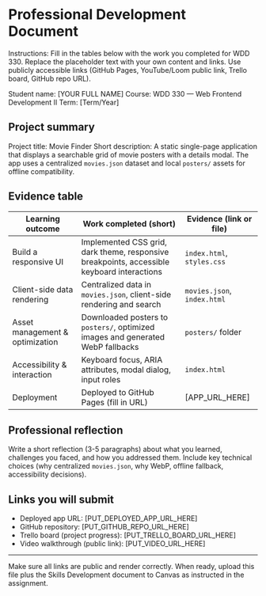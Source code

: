 # Professional Development Document

Instructions: Fill in the tables below with the work you completed for WDD 330. Replace the placeholder text with your own content and links. Use publicly accessible links (GitHub Pages, YouTube/Loom public link, Trello board, GitHub repo URL).

Student name: [YOUR FULL NAME]
Course: WDD 330 — Web Frontend Development II
Term: [Term/Year]

## Project summary
Project title: Movie Finder
Short description: A static single-page application that displays a searchable grid of movie posters with a details modal. The app uses a centralized `movies.json` dataset and local `posters/` assets for offline compatibility.

## Evidence table
| Learning outcome | Work completed (short) | Evidence (link or file) |
|---|---|---|
| Build a responsive UI | Implemented CSS grid, dark theme, responsive breakpoints, accessible keyboard interactions | `index.html`, `styles.css` |
| Client-side data rendering | Centralized data in `movies.json`, client-side rendering and search | `movies.json`, `index.html` |
| Asset management & optimization | Downloaded posters to `posters/`, optimized images and generated WebP fallbacks | `posters/` folder |
| Accessibility & interaction | Keyboard focus, ARIA attributes, modal dialog, input roles | `index.html` |
| Deployment | Deployed to GitHub Pages (fill in URL) | [APP_URL_HERE] |

## Professional reflection
Write a short reflection (3-5 paragraphs) about what you learned, challenges you faced, and how you addressed them. Include key technical choices (why centralized `movies.json`, why WebP, offline fallback, accessibility decisions).

## Links you will submit
- Deployed app URL: [PUT_DEPLOYED_APP_URL_HERE]
- GitHub repository: [PUT_GITHUB_REPO_URL_HERE]
- Trello board (project progress): [PUT_TRELLO_BOARD_URL_HERE]
- Video walkthrough (public link): [PUT_VIDEO_URL_HERE]


---

Make sure all links are public and render correctly. When ready, upload this file plus the Skills Development document to Canvas as instructed in the assignment.